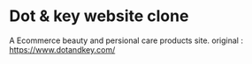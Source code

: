 # Dot & key website clone

A Ecommerce beauty and persional care products site.
  original : https://www.dotandkey.com/
